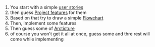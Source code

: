 1. You start with a simple [user stories](user%20stories.md)
2. then guess [Project features](Project%20features.md) for them
3. Based on that try to draw a simple [Flowchart](Flowchart.md)
4. Then, Implement some features
5. Then guess some of [Arcticture](Arcticture.md)
6. of course you won't get it all at once, guess some and thre rest will come while implementing